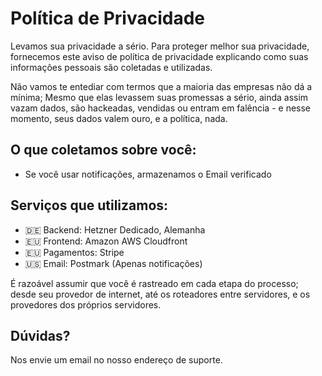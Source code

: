 # Política de Privacidade

Levamos sua privacidade a sério. Para proteger melhor sua privacidade, fornecemos este aviso de política de privacidade explicando como suas informações pessoais são coletadas e utilizadas.

Não vamos te entediar com termos que a maioria das empresas não dá a mínima; Mesmo que elas levassem suas promessas a sério, ainda assim vazam dados, são hackeadas, vendidas ou entram em falência - e nesse momento, seus dados valem ouro, e a política, nada.

## O que coletamos sobre você:

- Se você usar notificações, armazenamos o Email verificado

## Serviços que utilizamos:

- 🇩🇪 Backend: Hetzner Dedicado, Alemanha
- 🇪🇺 Frontend: Amazon AWS Cloudfront
- 🇪🇺 Pagamentos: Stripe
- 🇺🇸 Email: Postmark (Apenas notificações)

É razoável assumir que você é rastreado em cada etapa do processo; desde seu provedor de internet, até os roteadores entre servidores, e os provedores dos próprios servidores.

## Dúvidas?

Nos envie um email no nosso endereço de suporte.